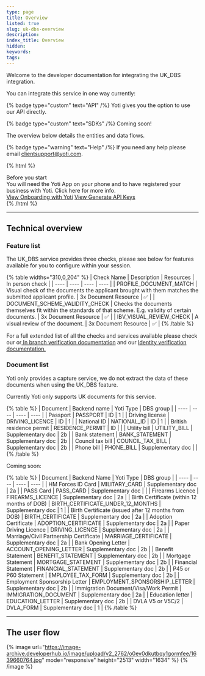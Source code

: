 ```yaml
---
type: page
title: Overview
listed: true
slug: uk-dbs-overview
description: 
index_title: Overview
hidden: 
keywords: 
tags: 
---
```


Welcome to the developer documentation for integrating the UK_DBS integration.

You can integrate this service in one way currently:

{% badge type="custom" text="API" /%} Yoti gives you the option to use our API directly.

{% badge type="custom" text="SDKs" /%}  Coming soon!

The overview below details the entities and data flows.

{% badge type="warning" text="Help" /%} If you need any help please email [clientsupport@yoti.com](mailto:clientsupport@yoti.com).

{% html %}
<div class="alert-BYS">
   <div class="alert-title" id="BYS">
      Before you start
   </div>
   <div class="alert-text" >
      You will need the Yoti App on your phone and to have registered your business with Yoti. Click here for more info.
   </div>
   <div class="alert-links"> 
         <a target="_self" href="https://developers.yoti.com/visual-review-check/getting-started">View Onboarding with Yoti</a>
      <a target="_self" href="https://developers.yoti.com/visual-review-check/production-keys">View Generate API Keys</a> 
   </div>
</div>
{% /html %}

---

## Technical overview

### Feature list

The UK_DBS service provides three checks, please see below for features available for you to configure within your session.

{% table widths="310,0,204" %}
| Check Name | Description | Resources | In person check | 
| ---- | ---- | ---- | ---- | 
| PROFILE_DOCUMENT_MATCH | Visual check of the documents the applicant brought with them matches the submitted applicant profile. | 3x Document Resource | ✅ | 
| DOCUMENT_SCHEME_VALIDITY_CHECK | Checks the documents themselves fit within the standards of that scheme. E.g. validity of certain documents. | 3x Document Resource | ✅ | 
| IBV_VISUAL_REVIEW_CHECK | A visual review of the document. | 3x Document Resource | ✅ | 
{% /table %}

For a full extended list of all the checks and services available please check our or[ In branch verification documentation](/identity-verification/in-branch-overview) and our [Identity verification documentation. ](/identity-verification/overview#feature-list)

### Document list

Yoti only provides a capture service, we do not extract the data of these documents when using the UK_DBS feature.

Currently Yoti only supports UK documents for this service.

{% table %}
| Document | Backend name | Yoti Type | DBS group | 
| ---- | ---- | ---- | ---- | 
| Passport | PASSPORT | ID | 1 | 
| Driving license | DRIVING_LICENCE | ID | 1 | 
| National ID | NATIONAL_ID | ID | 1 | 
| British residence permit | RESIDENCE_PERMIT | ID |  | 
| Utility bill | UTILITY_BILL | Supplementary doc | 2b | 
| Bank statement | BANK_STATEMENT | Supplementary doc | 2b | 
| Council tax bill | COUNCIL_TAX_BILL | Supplementary doc | 2b | 
| Phone bill | PHONE_BILL | Supplementary doc |  | 
{% /table %}

Coming soon:

{% table %}
| Document | Backend Name | Yoti Type | DBS group | 
| ---- | ---- | ---- | ---- | 
| HM Forces ID Card | MILITARY_CARD | Supplementary doc | 2a | 
| PASS Card | PASS_CARD | Supplementary doc |  | 
| Firearms Licence | FIREARMS_LICENCE | Supplementary doc | 2a | 
| Birth Certificate (within 12 months of DOB) | BIRTH_CERTIFICATE_UNDER_12_MONTHS | Supplementary doc | 1 | 
| Birth Certificate (issued after 12 months from DOB) | BIRTH_CERTIFICATE | Supplementary doc | 2a | 
| Adoption Certificate | ADOPTION_CERTIFICATE | Supplementary doc | 2a | 
| Paper Driving Licence | DRIVING_LICENCE | Supplementary doc | 2a | 
| Marriage/Civil Partnership Certificate | MARRIAGE_CERTIFICATE | Supplementary doc | 2a | 
| Bank Opening Letter | ACCOUNT_OPENING_LETTER | Supplementary doc | 2b | 
| Benefit Statement | BENEFIT_STATEMENT | Supplementary doc | 2b | 
| Mortgage Statement | MORTGAGE_STATEMENT | Supplementary doc | 2b | 
| Financial Statement | FINANCIAL_STATEMENT | Supplementary doc | 2b | 
| P45 or P60 Statement | EMPLOYEE_TAX_FORM | Supplementary doc | 2b | 
| Employment Sponsorship Letter | EMPLOYMENT_SPONSORSHIP_LETTER | Supplementary doc | 2b | 
| Immigration Document/Visa/Work Permit | IMMIGRATION_DOCUMENT | Supplementary doc | 2a | 
| Education letter | EDUCATION_LETTER | Supplementary doc | 2b | 
| DVLA V5 or V5C/2 | DVLA_FORM | Supplementary doc | 1 | 
{% /table %}

---

## The user flow

{% image url="https://image-archive.developerhub.io/image/upload/v2_2762/o0ev0dkutbqy1gormfee/1639660764.jpg" mode="responsive" height="2513" width="1634" %}
{% /image %}